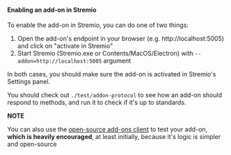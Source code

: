#### Enabling an add-on in Stremio

To enable the add-on in Stremio, you can do one of two things:

1. Open the add-on's endpoint in your browser (e.g. http://localhost:5005) and click on "activate in Stremio"
2. Start Stremio (Stremio.exe or Contents/MacOS/Electron) with ``--addon=http://localhost:5005`` argument

In both cases, you should make sure the add-on is activated in Stremio's Settings panel.

You should check out ``./test/addon-protocol`` to see how an add-on should respond to methods, and run it to check if it's up to standards. 

**NOTE**

You can also use the [open-source add-ons client](https://github.com/Stremio/stremio-addons-client) to test your add-on, **which is heavily encouraged**, at least initially, because it's logic is simpler and open-source
